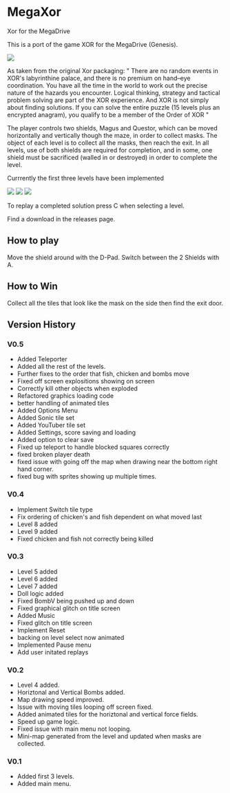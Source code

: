 # MegaXor
Xor for the MegaDrive

This is a port of the game XOR for the MegaDrive (Genesis).

![](https://www.dropbox.com/s/xhgy1d3bfkpoqmc/rom_009.png?raw=1)

As taken from the original Xor packaging:
"
There are no random events in XOR's labyrinthine palace, and there is no premium on hand–eye coordination. You have all the time in the world to work out the precise nature of the hazards you encounter. Logical thinking, strategy and tactical problem solving are part of the XOR experience. And XOR is not simply about finding solutions. If you can solve the entire puzzle (15 levels plus an encrypted anagram), you qualify to be a member of the Order of XOR
"

The player controls two shields, Magus and Questor, which can be moved horizontally and vertically though the maze, in order to collect masks. The object of each level is to collect all the masks, then reach the exit. In all levels, use of both shields are required for completion, and in some, one shield must be sacrificed (walled in or destroyed) in order to complete the level. 

Currrently the first three levels have been implemented

![](https://www.dropbox.com/s/tfj7yxnppl3ard2/rom_007.png?raw=1)
![](https://www.dropbox.com/s/cfbbm3qvjglg2ua/rom_008.png?raw=1)
![](https://www.dropbox.com/s/n8zfkb8hz4xci31/rom_010.png?raw=1)

To replay a completed solution press C when selecting a level.

Find a download in the releases page.




## How to play ##
Move the shield around with the D-Pad.
Switch between the 2 Shields with A.


## How to Win ##
Collect all the tiles that look like the mask on the side then find the exit door.





## Version History ##

### V0.5 ###
* Added Teleporter
* Added all the rest of the levels.
* Further fixes to the order that fish, chicken and bombs move
* Fixed off screen explositions showing on screen
* Correctly kill other objects when exploded
* Refactored graphics loading code
* better handling of animated tiles
* Added Options Menu
* Added Sonic tile set
* Added YouTuber tile set
* Added Settings, score saving and loading
* Added option to clear save
* Fixed up teleport to handle blocked squares correctly
* fixed broken player death
* fixed issue with going off the map when drawing near the bottom right hand corner.
* fixed bug with sprites showing up multiple times.


### V0.4 ###
* Implement Switch tile type
* Fix ordering of chicken's and fish dependent on what moved last
* Level 8 added
* Level 9 added
* Fixed chicken and fish not correctly being killed


### V0.3 ###
* Level 5 added
* Level 6 added
* Level 7 added
* Doll logic added
* Fixed BombV being pushed up and down
* Fixed graphical glitch on title screen
* Added Music
* Fixed glitch on title screen
* Implement Reset
* backing on level select now animated
* Implemented Pause menu
* Add user initated replays 


### V0.2 ###
* Level 4 added.
* Horiztonal and Vertical Bombs added.
* Map drawing speed improved.
* Issue with moving tiles looping off screen fixed.
* Added animated tiles for the horiztonal and vertical force fields.
* Speed up game logic.
* Fixed issue with main menu not looping.
* Mini-map generated from the level and updated when masks are collected.


### V0.1 ###
* Added first 3 levels.
* Added main menu.
